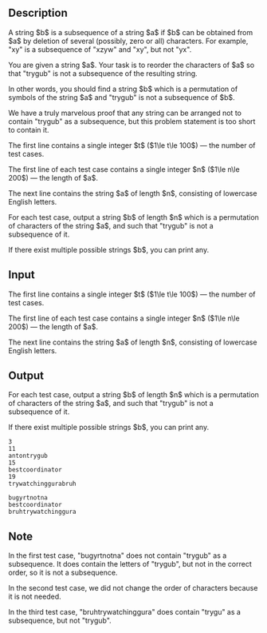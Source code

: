 ## Description

<div><p>A string $b$ is a subsequence of a string $a$ if $b$ can be obtained from $a$ by deletion of several (possibly, zero or all) characters. For example, "<span class="tex-font-style-tt">xy</span>" is a subsequence of "<span class="tex-font-style-tt">xzyw</span>" and "<span class="tex-font-style-tt">xy</span>", but not "<span class="tex-font-style-tt">yx</span>".</p><p>You are given a string $a$. Your task is to reorder the characters of $a$ so that "<span class="tex-font-style-tt">trygub</span>" is not a subsequence of the resulting string.</p><p>In other words, you should find a string $b$ which is a permutation of symbols of the string $a$ and "<span class="tex-font-style-tt">trygub</span>" is not a subsequence of $b$.</p><p>We have a truly marvelous proof that any string can be arranged not to contain "<span class="tex-font-style-tt">trygub</span>" as a subsequence, but this problem statement is too short to contain it.</p></div><div class="input-specification"><p>The first line contains a single integer $t$ ($1\le t\le 100$) — the number of test cases.</p><p>The first line of each test case contains a single integer $n$ ($1\le n\le 200$) — the length of $a$.</p><p>The next line contains the string $a$ of length $n$, consisting of lowercase English letters.</p></div><div class="output-specification"><p>For each test case, output a string $b$ of length $n$ which is a permutation of characters of the string $a$, and such that "<span class="tex-font-style-tt">trygub</span>" is not a subsequence of it.</p><p>If there exist multiple possible strings $b$, you can print any.</p></div>

## Input

<p>The first line contains a single integer $t$ ($1\le t\le 100$) — the number of test cases.</p><p>The first line of each test case contains a single integer $n$ ($1\le n\le 200$) — the length of $a$.</p><p>The next line contains the string $a$ of length $n$, consisting of lowercase English letters.</p>

## Output

<p>For each test case, output a string $b$ of length $n$ which is a permutation of characters of the string $a$, and such that "<span class="tex-font-style-tt">trygub</span>" is not a subsequence of it.</p><p>If there exist multiple possible strings $b$, you can print any.</p>





```input1
3
11
antontrygub
15
bestcoordinator
19
trywatchinggurabruh
```




```output1
bugyrtnotna
bestcoordinator
bruhtrywatchinggura
```



## Note

<p>In the first test case, "<span class="tex-font-style-tt">bugyrtnotna</span>" does not contain "<span class="tex-font-style-tt">trygub</span>" as a subsequence. It does contain the letters of "<span class="tex-font-style-tt">trygub</span>", but not in the correct order, so it is not a subsequence.</p><p>In the second test case, we did not change the order of characters because it is not needed.</p><p>In the third test case, "<span class="tex-font-style-tt">bruhtrywatchinggura</span>" does contain "<span class="tex-font-style-tt">trygu</span>" as a subsequence, but not "<span class="tex-font-style-tt">trygub</span>".</p>
